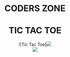 <h1 align="center"> CODERS ZONE </h1>
<h1 align="center"> TIC TAC TOE </h1>

<div align="center">![Tic Tac Toe]<img src="https://upload.wikimedia.org/wikipedia/commons/8/89/Wild_tic-tac-toe.svg"></div>

<div align="center">
<img src="https://user-images.githubusercontent.com/73097560/115834477-dbab4500-a447-11eb-908a-139a6edaec5c.gif">
</div>


